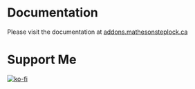 # Documentation

Please visit the documentation at [addons.mathesonsteplock.ca](https://addons.mathesonsteplock.ca/docs/addons/tdm/basic-config)

# Support Me

[![ko-fi](https://ko-fi.com/img/githubbutton_sm.svg)](https://ko-fi.com/mathesonsteplock)